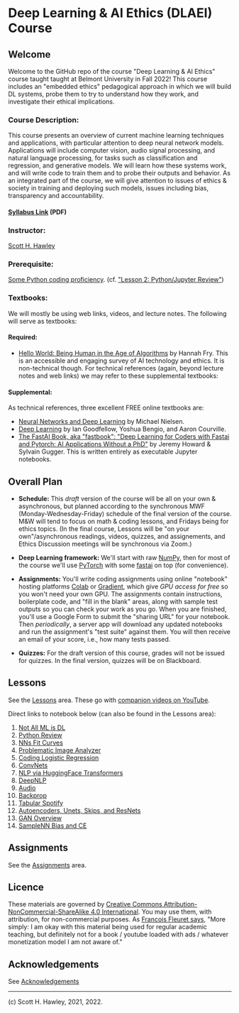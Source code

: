 # Deep Learning & AI Ethics (DLAEI) Course 


## Welcome 

Welcome to the GitHub repo of the course "Deep Learning &amp; AI Ethics" course taught taught at Belmont University in Fall 2022!  This course includes an "embedded ethics" pedagogical approach in which we will build DL systems, probe them to try to understand how they work, and investigate their ethical implications.  


### **Course Description:**  

This course presents an overview of current machine learning techniques and applications, with particular attention to deep neural network models. Applications will include computer vision, audio signal processing, and natural language processing, for tasks such as classification and regression, and generative models. We will learn how these systems work, and will write code to train them and to probe their outputs and behavior. As an integrated part of the course, we will give attention to issues of ethics & society in training and deploying such models, issues including bias, transparency and accountability. 

#### [Syllabus Link](https://www.dropbox.com/s/al0gaiehleqfhmt/HawleyS_PHYBSADSC4420_Fall2022.pdf?dl=0) (PDF)

### **Instructor:** 

[Scott H. Hawley](https://hedges.belmont.edu/~shawley) 

### **Prerequisite:** 

[Some Python coding proficiency](https://www.learnpython.org/). (cf. ["Lesson 2: Python/Jupyter Review"](https://github.com/drscotthawley/DLAIE/blob/main/Lessons/2_PythonReview.ipynb))

### Textbooks:

We will mostly be using web links, videos, and lecture notes.  The following will serve as textbooks:

#### Required: 

* [Hello World: Being Human in the Age of Algorithms](https://wwnorton.com/books/Hello-World) by Hannah Fry.  This is an accessible and engaging survey of AI technology and ethics.  It is non-technical though. For technical references (again, beyond lecture notes and web links) we may refer to these supplemental textbooks:

#### Supplemental:

As technical references, three excellent FREE online textbooks are:

* [Neural Networks and Deep Learning](http://deeplearningandneuralnetworks.com/) by Michael Nielsen.
* [Deep Learning](https://www.deeplearningbook.org/) by Ian Goodfellow, Yoshua Bengio, and Aaron Courville.
* [The FastAI Book, aka "fastbook": "Deep Learning for Coders with Fastai and Pytorch: AI Applications Without a PhD"](https://github.com/fastai/fastbook) by Jeremy Howard & Sylvain Gugger. This is written entirely as executable Jupyter notebooks.


## Overall Plan

* **Schedule:** This *draft* version of the course will be all on your own & asynchronous, but planned according to the synchronous MWF (Monday-Wednesday-Friday) schedule of the final version of the course.  M&W will tend to focus on math & coding lessons, and Fridays being for ethics topics.  (In the final course, Lessons will be "on your own"/asynchronous readings, videos, quizzes, and assignements, and Ethics Discussion meetings will be synchronous via Zoom.)  

* **Deep Learning framework:** We'll start with raw [NumPy](https://numpy.org/), then for most of the course we'll use [PyTorch](https://pytorch.org/) with some [fastai](https://github.com/fastai/fastai) on top (for convenience). 
* **Assignments:** You'll write coding assignments using online "notebook" hosting platforms [Colab](https://colab.research.google.com) or [Gradient](https://gradient.paperspace.com/), which give *GPU access for free* so you won't need your own GPU. The assignments contain instructions, boilerplate code, and "fill in the blank" areas, along with sample test outputs so you can check your work as you go. When you are finished, you'll use a Google Form to submit the "sharing URL" for your notebook. Then *periodically*, a server app will download any updated notebooks and run the assignment's "test suite" against them. You will then receive an email of your score, i.e., how many tests passed.
* **Quizzes:** For the draft version of this course, grades will not be issued for quizzes. In the final version, quizzes will be on Blackboard. 



## Lessons

See the [Lessons](Lessons/) area.  These go with [companion videos on YouTube](https://www.youtube.com/playlist?list=PLobhwAFRfHjDLcvyy2nB75CzeDa7gLQ09).

Direct links to notebook below (can also be found in the Lessons area):

1. [Not All ML is DL](https://colab.research.google.com/github/drscotthawley/DLAIE/blob/main/Lessons/01_NotAllMLisDL.ipynb)  
1. [Python Review](https://colab.research.google.com/github/drscotthawley/DLAIE/blob/main/Lessons/02_PythonReview.ipynb)  
1. [NNs Fit Curves](https://colab.research.google.com/github/drscotthawley/DLAIE/blob/main/Lessons/03_NNsFitCurves.ipynb)  
1. [Problematic Image Analyzer](https://colab.research.google.com/github/drscotthawley/DLAIE/blob/main/Lessons/04_ProblematicImageAnalyzer.ipynb)
1. [Coding Logistic Regression](https://colab.research.google.com/github/drscotthawley/DLAIE/blob/main/Lessons/05_Coding_Logistic_Regression.ipynb)
1. [ConvNets](https://colab.research.google.com/github/drscotthawley/DLAIE/blob/main/Lessons/06_ConvNets.ipynb)
1. [NLP via HuggingFace Transformers](https://colab.research.google.com/github/drscotthawley/DLAIE/blob/main/Lessons/07_NLP_via_HuggingFace_Transformers.ipynb)
1. [DeepNLP](https://colab.research.google.com/github/drscotthawley/DLAIE/blob/main/Lessons/08_DeeperNLP.ipynb)
1. [Audio](https://colab.research.google.com/github/drscotthawley/DLAIE/blob/main/Lessons/09_Audio.ipynb)
1. [Backprop](https://colab.research.google.com/github/drscotthawley/DLAIE/blob/main/Lessons/10_Backpropagation.ipynb)
1. [Tabular Spotify](https://colab.research.google.com/github/drscotthawley/DLAIE/blob/main/Lessons/11_Tabular_Spotify.ipynb)
1. [Autoencoders, Unets, Skips, and ResNets](https://colab.research.google.com/github/drscotthawley/DLAIE/blob/main/Lessons/12_Autoencoders_UNets_Skips_ResNets.ipynb)
1. [GAN Overview](https://colab.research.google.com/github/drscotthawley/DLAIE/blob/main/Lessons/13_GAN_Overview.ipynb)
1. [SampleNN Bias and CE](https://colab.research.google.com/github/drscotthawley/DLAIE/blob/main/Lessons/XX_SampleNN_2_Bias_and_CE.ipynb)


## Assignments

See the [Assignments](https://github.com/drscotthawley/DLAIE/tree/main/Assignments) area.


## Licence
These materials are governed by [Creative Commons Attribution-NonCommercial-ShareAlike 4.0 International](https://creativecommons.org/licenses/by-nc-sa/4.0/). You may use them, with attribution, for non-commercial purposes.  As [Francois Fleuret says](https://fleuret.org/dlc/#license), "More simply: I am okay with this material being used for regular academic teaching, but definitely not for a book / youtube loaded with ads / whatever monetization model I am not aware of."


## Acknowledgements
See [Acknowledgements](Acknowledgements.md)



---

(c) Scott H. Hawley, 2021, 2022.
